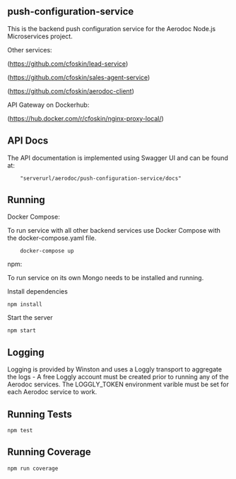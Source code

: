 ## push-configuration-service

This is the backend push configuration service for the Aerodoc Node.js Microservices project. 

Other services: 

(https://github.com/cfoskin/lead-service)

(https://github.com/cfoskin/sales-agent-service)

(https://github.com/cfoskin/aerodoc-client)

API Gateway on Dockerhub:

(https://hub.docker.com/r/cfoskin/nginx-proxy-local/)


## API Docs 

The API documentation is implemented using Swagger UI and can be found at:

        "serverurl/aerodoc/push-configuration-service/docs"
        
## Running 

Docker Compose:

To run service with all other backend services use Docker Compose with the docker-compose.yaml file.

        docker-compose up
        
npm:

To run service on its own Mongo needs to be installed and running.

Install dependencies

    npm install

Start the server

    npm start
    
## Logging

Logging is provided by Winston and uses a Loggly transport to aggregate the logs - A free Loggly account must be created prior to running any of the Aerodoc services. The LOGGLY_TOKEN environment varible must be set for each Aerodoc service to work.
   
## Running Tests

    npm test
    
## Running Coverage

    npm run coverage

